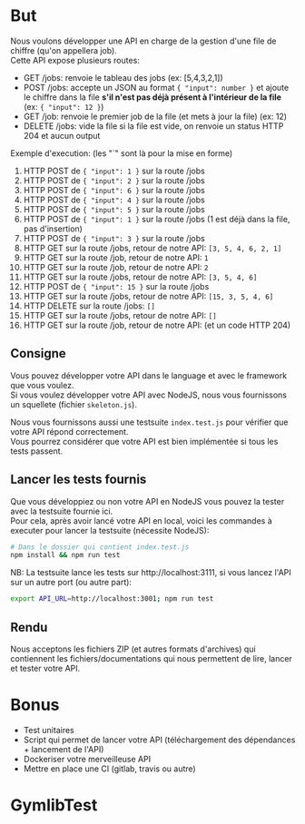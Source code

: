 # But

Nous voulons développer une API en charge de la gestion d'une file de chiffre (qu'on appellera job).  
Cette API expose plusieurs routes:

- GET /jobs: renvoie le tableau des jobs (ex: [5,4,3,2,1])
- POST /jobs: accepte un JSON au format `{ "input": number }` et ajoute le chiffre dans la file **s'il n'est pas déjà présent à l'intérieur de la file** (ex: `{ "input": 12 }`)
- GET /job: renvoie le premier job de la file (et mets à jour la file) (ex: 12)
- DELETE /jobs: vide la file si la file est vide, on renvoie un status HTTP 204 et aucun output

Exemple d'execution: (les "`" sont là pour la mise en forme)

1. HTTP POST de `{ "input": 1 }` sur la route /jobs
2. HTTP POST de `{ "input": 2 }` sur la route /jobs
3. HTTP POST de `{ "input": 6 }` sur la route /jobs
4. HTTP POST de `{ "input": 4 }` sur la route /jobs
5. HTTP POST de `{ "input": 5 }` sur la route /jobs
6. HTTP POST de `{ "input": 1 }` sur la route /jobs (1 est déjà dans la file, pas d'insertion)
7. HTTP POST de `{ "input": 3 }` sur la route /jobs
8. HTTP GET sur la route /jobs, retour de notre API: `[3, 5, 4, 6, 2, 1]`
9. HTTP GET sur la route /job, retour de notre API: `1`
10. HTTP GET sur la route /job, retour de notre API: `2`
11. HTTP GET sur la route /jobs, retour de notre API: `[3, 5, 4, 6]`
12. HTTP POST de `{ "input": 15 }` sur la route /jobs
13. HTTP GET sur la route /jobs, retour de notre API: `[15, 3, 5, 4, 6]`
14. HTTP DELETE sur la route /jobs: `[]`
15. HTTP GET sur la route /jobs, retour de notre API: `[]`
16. HTTP GET sur la route /job, retour de notre API: <vide> (et un code HTTP 204)

## Consigne

Vous pouvez développer votre API dans le language et avec le framework que vous voulez.  
Si vous voulez développer votre API avec NodeJS, nous vous fournissons un squellete (fichier `skeleton.js`).

Nous vous fournissons aussi une testsuite `index.test.js` pour vérifier que votre API répond correctement.  
Vous pourrez considérer que votre API est bien implémentée si tous les tests passent.

## Lancer les tests fournis

Que vous développiez ou non votre API en NodeJS vous pouvez la tester avec la testsuite fournie ici.  
Pour cela, après avoir lancé votre API en local, voici les commandes à executer pour lancer la testsuite (nécessite NodeJS):

```sh
# Dans le dossier qui contient index.test.js
npm install && npm run test
```

NB: La testsuite lance les tests sur http://localhost:3111, si vous lancez l'API sur un autre port (ou autre part):

```sh
export API_URL=http://localhost:3001; npm run test
```

## Rendu

Nous acceptons les fichiers ZIP (et autres formats d'archives) qui contiennent les fichiers/documentations qui nous permettent de lire, lancer et tester votre API.

# Bonus

- Test unitaires
- Script qui permet de lancer votre API (téléchargement des dépendances + lancement de l'API)
- Dockeriser votre merveilleuse API
- Mettre en place une CI (gitlab, travis ou autre)
# GymlibTest
